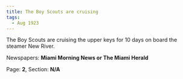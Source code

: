```yaml
---  
title: The Boy Scouts are cruising  
tags:  
  - Aug 1923  
---  
```

  
The Boy Scouts are cruising the upper keys for 10 days on board the steamer New River.  
  
Newspapers: **Miami Morning News or The Miami Herald**  
  
Page: **2**, Section: **N/A** 
